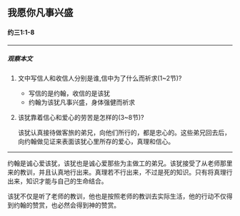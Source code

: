 ## 我愿你凡事兴盛

#### 约三1:1-8

----

##### 观察本文
1. 文中写信人和收信人分别是谁,信中为了什么而祈求(1~2节)?
    * 写信的是约翰，收信的是该犹
    * 约翰为该犹凡事兴盛，身体强健而祈求2. 该犹靠着信心和爱心的劳苦是怎样的(3~8节)?
    该犹认真接待做客旅的弟兄，向他们所行的，都是忠心的。这些弟兄回去后，向约翰做见证来表面该犹心里所存的爱心，真理和信心。----
约翰是诚心爱该犹，该犹也是诚心爱那些为主做工的弟兄。该犹接受了从老师那里来的教训，并且认真地行出来。真理若不行出来，不过是死的知识。只有将真理行出来，知识才能与自己的生命结合。
该犹不仅是听了老师的教训，他也是按照老师的教训去实际生活，他的行动不仅得到约翰的赞赏，也必然会得到神的赞赏。